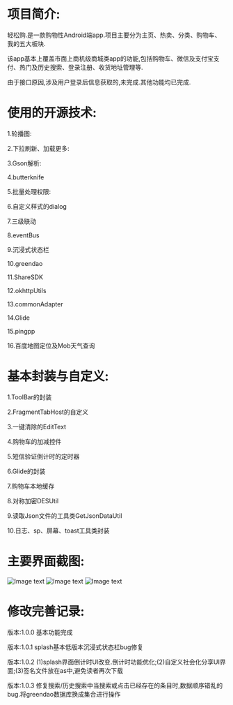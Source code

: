 项目简介:
====

轻松购.是一款购物性Android端app.项目主要分为主页、热卖、分类、购物车、我的五大板块.

该app基本上覆盖市面上商机级商城类app的功能,包括购物车、微信及支付宝支付、热门及历史搜索、登录注册、收货地址管理等.

由于接口原因,涉及用户登录后信息获取的,未完成.其他功能均已完成.


使用的开源技术:
====

1.轮播图:

2.下拉刷新、加载更多:

3.Gson解析:

4.butterknife

5.批量处理权限:

6.自定义样式的dialog

7.三级联动

8.eventBus

9.沉浸式状态栏

10.greendao

11.ShareSDK

12.okhttpUtils

13.commonAdapter

14.Glide

15.pingpp

16.百度地图定位及Mob天气查询


基本封装与自定义:
====

1.ToolBar的封装

2.FragmentTabHost的自定义

3.一键清除的EditText

4.购物车的加减控件

5.短信验证倒计时的定时器

6.Glide的封装

7.购物车本地缓存

8.对称加密DESUtil

9.读取Json文件的工具类GetJsonDataUtil

10.日志、sp、屏幕、toast工具类封装

主要界面截图:
====
![Image text](https://github.com/gaolh89/cniao5/blob/master/screenshots/pic11.png)
![Image text](https://github.com/gaolh89/cniao5/blob/master/screenshots/pic12.png)
![Image text](https://github.com/gaolh89/cniao5/blob/master/screenshots/pic13.png)

修改完善记录:
====
版本:1.0.0  基本功能完成

版本:1.0.1  splash基本低版本沉浸式状态栏bug修复

版本:1.0.2  (1)splash界面倒计时UI改变.倒计时功能优化;(2)自定义社会化分享UI界面;(3)签名文件放在as中,避免读者再次下载

版本:1.0.3  修复搜索/历史搜索中当搜索或点击已经存在的条目时,数据顺序错乱的bug.将greendao数据库换成集合进行操作



